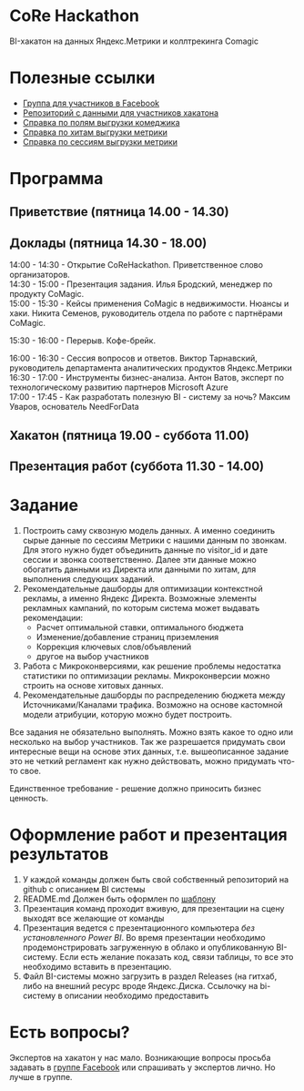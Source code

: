 # CoRe Hackathon

BI-хакатон на данных Яндекс.Метрики и коллтрекинга Comagic

# Полезные ссылки
- [Группа для участников в Facebook](https://www.facebook.com/groups/CoReHackathon/)
- [Репозиторий с данными для участников хакатона](https://github.com/corehackathon/data)
- [Справка по полям выгрузки комеджика](https://www.comagic.ru/support/api/data-api/Reports/)
- [Справка по хитам выгрузки метрики](https://tech.yandex.ru/metrika/doc/api2/logs/fields/hits-docpage/)
- [Справка по сессиям выгрузки метрики](https://tech.yandex.ru/metrika/doc/api2/logs/fields/visits-docpage/)

# Программа #

## Приветствие (пятница 14.00 - 14.30)

## Доклады (пятница 14.30 - 18.00) ##

14:00 - 14:30 - Открытие CoReHackathon. Приветственное слово организаторов.  
14:30 - 15:00 - Презентация задания. Илья Бродский, менеджер по продукту   CoMagic.  
15:00 - 15:30 -  Кейсы применения CoMagic в недвижимости. Нюансы и хаки.  Никита Семенов, руководитель отдела по работе с партнёрами CoMagic.  

15:30 - 16:00 - Перерыв. Кофе-брейк.  

16:00 - 16:30 - Сессия вопросов и ответов. Виктор Тарнавский, руководитель департамента аналитических продуктов Яндекс.Метрики  
16:30 - 17:00 - Инструменты бизнес-анализа. Антон Ватов, эксперт по технологическому развитию партнеров Microsoft Azure  
17:00 - 17:45 - Как разработать полезную BI - систему за ночь? Максим Уваров, основатель NeedForData  


## Хакатон (пятница 19.00 - суббота 11.00)

## Презентация работ (суббота 11.30 - 14.00)

# Задание

1. Построить саму сквозную модель данных. А именно соединить сырые данные по сессиям Метрики с нашими данным по звонкам. Для этого нужно будет объединить данные по visitor_id и дате сессии и звонка соответственно. Далее эти данные можно обогатить данными из Директа или данными по хитам, для выполнения следующих заданий.  
2. Рекомендательные дашборды для оптимизации контекстной рекламы, а именно Яндекс Директа. Возможные элементы рекламных кампаний, по которым система может выдавать рекомендации:  
    - Расчет оптимальной ставки, оптимального бюджета 
    - Изменение/добавление страниц приземления
    - Коррекция ключевых слов/объявлений
    - другое на выбор участников
3. Работа с Микроконверсиями, как решение проблемы недостатка статистики по оптимизации рекламы. Микроконверсии можно строить на основе хитовых данных.  
4. Рекомендательные дашборды по распределению бюджета между Источниками/Каналами трафика. Возможно на основе кастомной модели атрибуции, которую можно будет построить.  

Все задания не обязательно выполнять. Можно взять какое то одно или несколько на выбор участников. Так же разрешается придумать свои интересные вещи на основе этих данных, т.е. вышеописанное задание это не четкий регламент как нужно действовать, можно придумать что-то свое. 

Единственное требование - решение должно приносить бизнес ценность.

# Оформление работ и презентация результатов #

1. У каждой команды должен быть свой собственный репозиторий на github с описанием BI системы
2. README.md Должен быть оформлен по [шаблону](https://github.com/corehackathon/exampleBI/blob/master/README.md)
3. Презентация команд проходит вживую, для презентации на сцену выходят все желающие от команды
4. Презентация ведется с презентационного компьютера _без установленного Power BI_. Во время презентации необходимо продемонстрировать загруженную в облако и опубликованную BI-систему. Если есть желание показать код, связи таблицы, то все это необходимо вставить в презентацию. 
5. Файл BI-системы можно загрузить в раздел Releases (на гитхаб, либо на внешний ресурс вроде Яндекс.Диска. Ссылочку на bi-систему в описании необходимо предоставить

# Есть вопросы? #

Экспертов на хакатон у нас мало. Возникающие вопросы просьба задавать в [группе Facebook](https://www.facebook.com/groups/CoReHackathon/) или спрашивать у экспертов лично. Но лучше в группе. 

